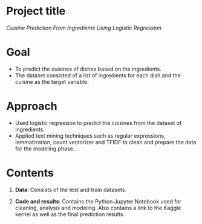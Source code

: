 # Project title

*Cuisine Prediction From Ingredients Using Logistic Regression*

# Goal

- To predict the cuisines of dishes based on the ingredients. 
- The dataset consisted of a list of ingredients for each dish and the cuisine as the target variable. 

# Approach 

- Used logistic regression to predict the cuisines from the dataset of ingredients.  
- Applied text mining techniques such as regular expressions, lemmatization, count vectorizer and TFIDF to clean and prepare the data for the modeling phase. 

# Contents

1. **Data**: Consists of the test and train datasets.  

2. **Code and results**: Contains the Python Jupyter Notebook used for cleaning, analysis and modeling. Also contains a link to the Kaggle kernel as well as the final prediction results. 
